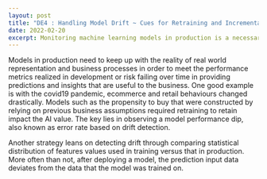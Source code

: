 ```yaml
---
layout: post
title: "DE4 : Handling Model Drift ~ Cues for Retraining and Incremental Learning"
date: 2022-02-20
excerpt: Monitoring machine learning models in production is a necessary but tedious task. When the data has changed and the model has drifted, it will impact the model performance. 
---
```


Models in production need to keep up with the reality of real world representation and business processes in order to meet the performance metrics realized in development or risk failing over time in providing predictions and insights that are useful to the business. One good example is with the covid19 pandemic, ecommerce and retail behaviours changed drastically. Models such as the propensity to buy that were constructed by relying on previous business assumptions required retraining to retain impact the AI value. The key lies in observing a model performance dip, also known as error rate based on drift detection. 

Another strategy leans on detecting drift through comparing statistical distribution of features values used in training versus that in production. More often than not, after deploying a model, the prediction input data deviates from the data that the model was trained on.  
